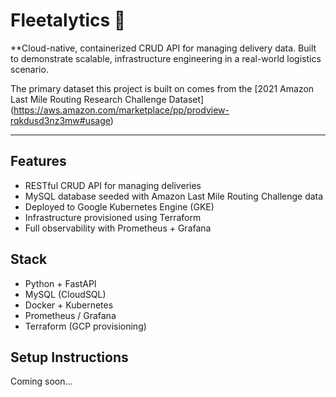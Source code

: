 # Fleetalytics 🚚
**Cloud-native, containerized CRUD API for managing delivery data.
Built to demonstrate scalable, infrastructure engineering in a real-world logistics scenario.

The primary dataset this project is built on comes from the [2021 Amazon Last Mile Routing Research Challenge Dataset] (https://aws.amazon.com/marketplace/pp/prodview-rqkdusd3nz3mw#usage)

---

## Features
- RESTful CRUD API for managing deliveries
- MySQL database seeded with Amazon Last Mile Routing Challenge data
- Deployed to Google Kubernetes Engine (GKE)
- Infrastructure provisioned using Terraform
- Full observability with Prometheus + Grafana

## Stack
- Python + FastAPI
- MySQL (CloudSQL)
- Docker + Kubernetes
- Prometheus / Grafana
- Terraform (GCP provisioning)

## Setup Instructions
Coming soon...